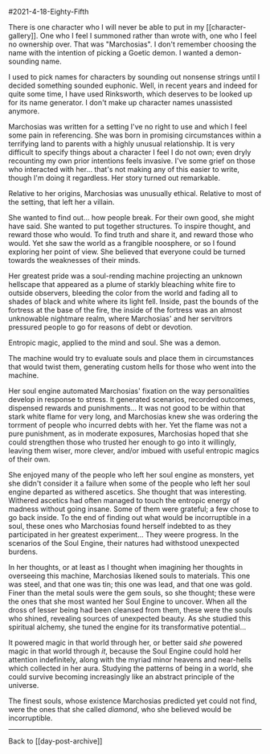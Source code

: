 #2021-4-18-Eighty-Fifth

There is one character who I will never be able to put in my [[character-gallery]].  One who I feel I summoned rather than wrote with, one who I feel no ownership over.  That was "Marchosias".  I don't remember choosing the name with the intention of picking a Goetic demon.  I wanted a demon-sounding name.

I used to pick names for characters by sounding out nonsense strings until I decided something sounded euphonic.  Well, in recent years and indeed for quite some time, I have used Rinksworth, which deserves to be looked up for its name generator.  I don't make up character names unassisted anymore.

Marchosias was written for a setting I've no right to use and which I feel some pain in referencing.  She was born in promising circumstances within a terrifying land to parents with a highly unusual relationship.  It is very difficult to specify things about a character I feel I do not own; even dryly recounting my own prior intentions feels invasive.  I've some grief on those who interacted with her...  that's not making any of this easier to write, though I'm doing it regardless.  Her story turned out remarkable.

Relative to her origins, Marchosias was unusually ethical.  Relative to most of the setting, that left her a villain.

She wanted to find out... how people break.  For their own good, she might have said.  She wanted to put together structures.  To inspire thought, and reward those who would.  To find truth and share it, and reward those who would.  Yet she saw the world as a frangible noosphere, or so I found exploring her point of view.  She believed that everyone could be turned towards the weaknesses of their minds.

Her greatest pride was a soul-rending machine projecting an unknown hellscape that appeared as a plume of starkly bleaching white fire to outside observers, bleeding the color from the world and fading all to shades of black and white where its light fell.  Inside, past the bounds of the fortress at the base of the fire, the inside of the fortress was an almost unknowable nightmare realm, where Marchosias' and her servitrors pressured people to go for reasons of debt or devotion.

Entropic magic, applied to the mind and soul.  She was a demon.

The machine would try to evaluate souls and place them in circumstances that would twist them, generating custom hells for those who went into the machine.

Her soul engine automated Marchosias' fixation on the way personalities develop in response to stress.  It generated scenarios, recorded outcomes, dispensed rewards and punishments...  It was not good to be within that stark white flame for very long, and Marchosias knew she was ordering the torrment of people who incurred debts with her.  Yet the flame was not a pure punishment, as in moderate exposures, Marchosias hoped that she could strengthen those who trusted her enough to go into it willingly, leaving them wiser, more clever, and/or imbued with useful entropic magics of their own.

She enjoyed many of the people who left her soul engine as monsters, yet she didn't consider it a failure when some of the people who left her soul engine departed as withered ascetics.  She thought that was interesting.  Withered ascetics had often managed to touch the entropic energy of madness without going insane.  Some of them were grateful; a few chose to go back inside.  To the end of finding out what would be incorruptible in a soul, these ones who Marchosias found herself indebted to as they participated in her greatest experiment...  They weere progress.  In the scenarios of the Soul Engine, their natures had withstood unexpected burdens.

In her thoughts, or at least as I thought when imagining her thoughts in overseeing this machine, Marchosias likened souls to materials.  This one was steel, and that one was tin; this one was lead, and that one was gold.  Finer than the metal souls were the gem souls, so she thought; these were the ones that she most wanted her Soul Engine to uncover.  When all the dross of lesser being had been cleansed from them, these were the souls who shined, revealing sources of unexpected beauty.  As she studied this spiritual alchemy, she tuned the engine for its transformative potential...

It powered magic in that world through her, or better said *she* powered magic in that world through *it*, because the Soul Engine could hold her attention indefinitely, along with the myriad minor heavens and near-hells which collected in her aura.  Studying the patterns of being in a world, she could survive becoming increasingly like an abstract principle of the universe.

The finest souls, whose existence Marchosias predicted yet could not find, were the ones that she called *diamond*, who she believed would be incorruptible.

---
Back to [[day-post-archive]]